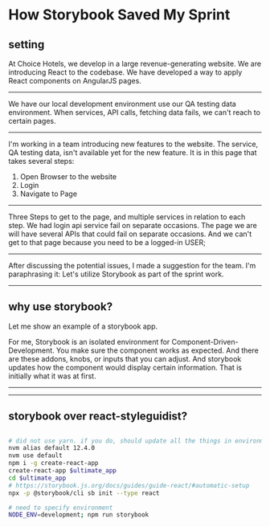 # How Storybook Saved My Sprint

## setting

At Choice Hotels, we develop in a large revenue-generating website.
We are introducing React to the codebase.
We have developed a way to apply React components on AngularJS pages.

---

We have our local development environment use our QA testing data environment.
When services, API calls, fetching data fails, we can't reach to certain pages.

---

I'm working in a team introducing new features to the website.
The service, QA testing data, isn't available yet for the new feature.
It is in this page that takes several steps:

1. Open Browser to the website
2. Login
3. Navigate to Page

---

Three Steps to get to the page, and multiple services in relation to each step.
We had login api service fail on separate occasions.
The page we are will have several APIs that could fail on separate occasions.
And we can't get to that page because you need to be a logged-in USER;

---

After discussing the potential issues, I made a suggestion for the team.
I'm paraphrasing it:
Let's utilize Storybook as part of the sprint work.

---

## why use storybook?

Let me show an example of a storybook app.

For me, Storybook is an isolated environment for Component-Driven-Development.
You make sure the component works as expected.
And there are these addons, knobs, or inputs that you can adjust.
And storybook updates how the component would display certain information.
That is initially what it was at first.

---



---




## storybook over react-styleguidist?

##






```sh
# did not use yarn. if you do, should update all the things in environment.
nvm alias default 12.4.0
nvm use default
npm i -g create-react-app
create-react-app $ultimate_app
cd $ultimate_app
# https://storybook.js.org/docs/guides/guide-react/#automatic-setup
npx -p @storybook/cli sb init --type react

# need to specify environment
NODE_ENV=development; npm run storybook
```
